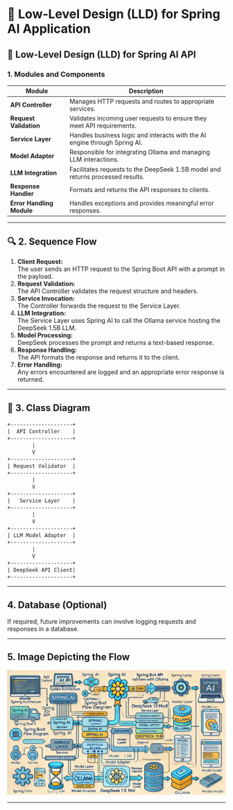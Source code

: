 
# 🚀 Low-Level Design (LLD) for Spring AI Application

## 📑 **Low-Level Design (LLD) for Spring AI API**

### **1. Modules and Components**

| **Module**               | **Description**                                                                 |
|---------------------------|---------------------------------------------------------------------------------|
| **API Controller**        | Manages HTTP requests and routes to appropriate services.                      |
| **Request Validation**    | Validates incoming user requests to ensure they meet API requirements.         |
| **Service Layer**         | Handles business logic and interacts with the AI engine through Spring AI.     |
| **Model Adapter**         | Responsible for integrating Ollama and managing LLM interactions.              |
| **LLM Integration**       | Facilitates requests to the DeepSeek 1.5B model and returns processed results. |
| **Response Handler**      | Formats and returns the API responses to clients.                              |
| **Error Handling Module** | Handles exceptions and provides meaningful error responses.                    |

---

## 🔍 **2. Sequence Flow**
1. **Client Request:**  
   The user sends an HTTP request to the Spring Boot API with a prompt in the payload.
2. **Request Validation:**  
   The API Controller validates the request structure and headers.
3. **Service Invocation:**  
   The Controller forwards the request to the Service Layer.
4. **LLM Integration:**  
   The Service Layer uses Spring AI to call the Ollama service hosting the DeepSeek 1.5B LLM.
5. **Model Processing:**  
   DeepSeek processes the prompt and returns a text-based response.
6. **Response Handling:**  
   The API formats the response and returns it to the client.
7. **Error Handling:**  
   Any errors encountered are logged and an appropriate error response is returned.

---

## 📖 **3. Class Diagram**
```plaintext
+--------------------+
|  API Controller    |
+--------------------+
        |
        V
+--------------------+
| Request Validator  |
+--------------------+
        |
        V
+--------------------+
|   Service Layer    |
+--------------------+
        |
        V
+--------------------+
| LLM Model Adapter  |
+--------------------+
        |
        V
+--------------------+
| DeepSeek API Client|
+--------------------+
```

---

## **4. Database (Optional)**
If required, future improvements can involve logging requests and responses in a database.

---

## **5. Image Depicting the Flow**

![System Flow Diagram](Flow.png)

---
